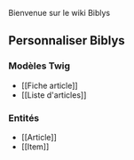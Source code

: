 Bienvenue sur le wiki Biblys

## Personnaliser Biblys

### Modèles Twig

* [[Fiche article]]
* [[Liste d'articles]]

### Entités

* [[Article]]
* [[Item]]